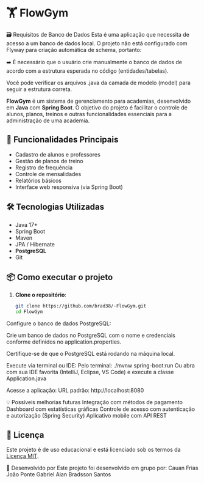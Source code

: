 # 🏋️ FlowGym

🗃️ Requisitos de Banco de Dados
Esta é uma aplicação que necessita de acesso a um banco de dados local.
O projeto não está configurado com Flyway para criação automática de schema, portanto:

➡️ É necessário que o usuário crie manualmente o banco de dados de acordo com a estrutura esperada no código (entidades/tabelas).

Você pode verificar os arquivos .java da camada de modelo (model) para seguir a estrutura correta.

**FlowGym** é um sistema de gerenciamento para academias, desenvolvido em **Java** com **Spring Boot**. O objetivo do projeto é facilitar o controle de alunos, planos, treinos e outras funcionalidades essenciais para a administração de uma academia.

## 🚀 Funcionalidades Principais

- Cadastro de alunos e professores  
- Gestão de planos de treino  
- Registro de frequência  
- Controle de mensalidades  
- Relatórios básicos  
- Interface web responsiva (via Spring Boot)

## 🛠️ Tecnologias Utilizadas

- Java 17+  
- Spring Boot  
- Maven  
- JPA / Hibernate  
- **PostgreSQL**  
- Git
  
## 📦 Como executar o projeto

1. **Clone o repositório**:
   ```bash
   git clone https://github.com/brad38/-FlowGym.git
   cd FlowGym

Configure o banco de dados PostgreSQL:

Crie um banco de dados no PostgreSQL com o nome e credenciais conforme definidos no application.properties.

Certifique-se de que o PostgreSQL está rodando na máquina local.   

Execute via terminal ou IDE:
Pelo terminal:
./mvnw spring-boot:run
Ou abra com sua IDE favorita (IntelliJ, Eclipse, VS Code) e execute a classe Application.java

Acesse a aplicação:
URL padrão: http://localhost:8080


💡 Possíveis melhorias futuras
Integração com métodos de pagamento
Dashboard com estatísticas gráficas
Controle de acesso com autenticação e autorização (Spring Security)
Aplicativo mobile com API REST

## 📄 Licença

Este projeto é de uso educacional e está licenciado sob os termos da [Licença MIT](./LICENSE).

👥 Desenvolvido por
Este projeto foi desenvolvido em grupo por:
Cauan Frias
João Ponte
Gabriel Aian
Bradsson Santos
